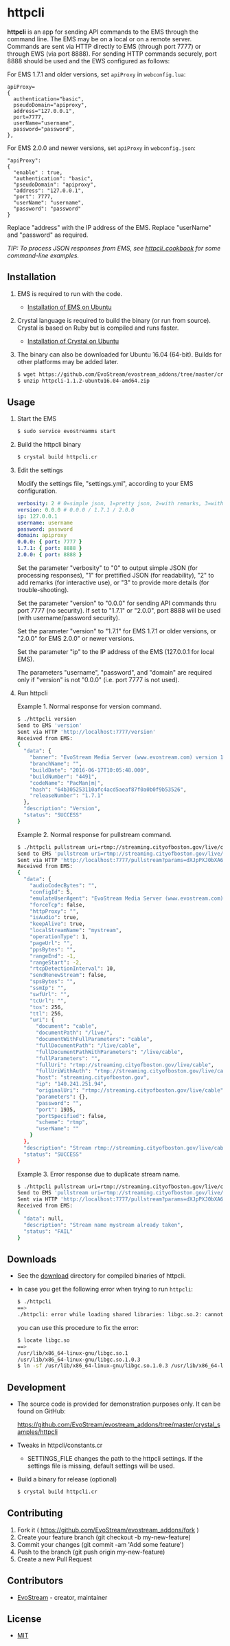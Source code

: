# httpcli

**httpcli** is an app for sending API commands to the EMS through the command line. The EMS may be on a local or on a remote server. Commands are sent via HTTP directly to EMS (through port 7777) or through EWS (via port 8888). For sending HTTP commands securely, port 8888 should be used and the EWS configured as follows:

For EMS 1.7.1 and older versions, set `apiProxy` in `webconfig.lua`:
```
apiProxy=
{
  authentication="basic", 
  pseudoDomain="apiproxy",
  address="127.0.0.1",
  port=7777,
  userName="username",
  password="password",
},

```

For EMS 2.0.0 and newer versions, set `apiProxy` in `webconfig.json`:
```
"apiProxy": 
{
  "enable" : true,
  "authentication": "basic",                      
  "pseudoDomain": "apiproxy",
  "address": "127.0.0.1",
  "port": 7777,
  "userName": "username",
  "password": "password"
}
```

Replace "address" with the IP address of the EMS. Replace "userName" and "password" as required.

*TIP: To process JSON responses from EMS, see [httpcli_cookbook](../httpcli_cookbook/README.md) for some command-line examples.*

## Installation

1. EMS is required to run with the code.
   - [Installation of EMS on Ubuntu](http://docs.evostream.com/ems_quick_start_guide/quick_start_guide_for_linux#baptyum-installation)

2. Crystal language is required to build the binary (or run from source).
   Crystal is based on Ruby but is compiled and runs faster.
   - [Installation of Crystal on Ubuntu](http://crystal-lang.org/docs/installation/on_debian_and_ubuntu.html)

3. The binary can also be downloaded for Ubuntu 16.04 (64-bit). Builds for other platforms may be added later.

   ```bash
   $ wget https://github.com/EvoStream/evostream_addons/tree/master/crystal_samples/httpcli/download/httpcli-1.1.2/httpcli-1.1.2-ubuntu16.04-amd64.zip
   $ unzip httpcli-1.1.2-ubuntu16.04-amd64.zip
   ```

## Usage

1. Start the EMS

   ```bash
   $ sudo service evostreamms start
   ```

2. Build the httpcli binary
   
   ```bash
   $ crystal build httpcli.cr
   ```

3. Edit the settings

   Modify the settings file, "settings.yml", according to your EMS configuration.

   ```yaml
   verbosity: 2 # 0=simple json, 1=pretty json, 2=with remarks, 3=with details
   version: 0.0.0 # 0.0.0 / 1.7.1 / 2.0.0
   ip: 127.0.0.1
   username: username
   password: password
   domain: apiproxy
   0.0.0: { port: 7777 }
   1.7.1: { port: 8888 }
   2.0.0: { port: 8888 }
   ```

   Set the parameter "verbosity" to "0" to output simple JSON (for processing responses), "1" for prettified JSON (for readability), "2" to add remarks (for interactive use), or "3" to provide more details (for trouble-shooting).

   Set the parameter "version" to "0.0.0" for sending API commands thru port 7777 (no security). If set to "1.7.1" or "2.0.0", port 8888 will be used (with username/password security).

   Set the parameter "version" to "1.7.1" for EMS 1.7.1 or older versions, or "2.0.0" for EMS 2.0.0" or newer versions.

   Set the parameter "ip" to the IP address of the EMS (127.0.0.1 for local EMS).

   The parameters "username", "password", and "domain" are required only if "version" is not "0.0.0" (i.e. port 7777 is not used).

4. Run httpcli

   Example 1. Normal response for version command.

   ```bash
   $ ./httpcli version
   Send to EMS 'version'
   Sent via HTTP 'http://localhost:7777/version'
   Received from EMS:
   {
     "data": {
       "banner": "EvoStream Media Server (www.evostream.com) version 1.7.1 build 4491 with hash: 64b305253110afc4acd5aeaf87f0a0b0f9b53526 - PacMan|m| - (built for Ubuntu-16.04-x86_64 on 2016-06-17T10:05:48.000)",
       "branchName": "",
       "buildDate": "2016-06-17T10:05:48.000",
       "buildNumber": "4491",
       "codeName": "PacMan|m|",
       "hash": "64b305253110afc4acd5aeaf87f0a0b0f9b53526",
       "releaseNumber": "1.7.1"
     },
     "description": "Version",
     "status": "SUCCESS"
   }
   ```

   Example 2. Normal response for pullstream command.

   ```bash
   $ ./httpcli pullstream uri=rtmp://streaming.cityofboston.gov/live/cable localstreamname=mystream
   Send to EMS 'pullstream uri=rtmp://streaming.cityofboston.gov/live/cable localstreamname=mystream'
   Sent via HTTP 'http://localhost:7777/pullstream?params=dXJpPXJ0bXA6Ly9zdHJlYW1pbmcuY2l0eW9mYm9zdG9uLmdvdi9saXZlL2NhYmxlIGxvY2Fsc3RyZWFtbmFtZT1teXN0cmVhbTE='
   Received from EMS:
   {
     "data": {
       "audioCodecBytes": "",
       "configId": 5,
       "emulateUserAgent": "EvoStream Media Server (www.evostream.com) player",
       "forceTcp": false,
       "httpProxy": "",
       "isAudio": true,
       "keepAlive": true,
       "localStreamName": "mystream",
       "operationType": 1,
       "pageUrl": "",
       "ppsBytes": "",
       "rangeEnd": -1,
       "rangeStart": -2,
       "rtcpDetectionInterval": 10,
       "sendRenewStream": false,
       "spsBytes": "",
       "ssmIp": "",
       "swfUrl": "",
       "tcUrl": "",
       "tos": 256,
       "ttl": 256,
       "uri": {
         "document": "cable",
         "documentPath": "/live/",
         "documentWithFullParameters": "cable",
         "fullDocumentPath": "/live/cable",
         "fullDocumentPathWithParameters": "/live/cable",
         "fullParameters": "",
         "fullUri": "rtmp://streaming.cityofboston.gov/live/cable",
         "fullUriWithAuth": "rtmp://streaming.cityofboston.gov/live/cable",
         "host": "streaming.cityofboston.gov",
         "ip": "140.241.251.94",
         "originalUri": "rtmp://streaming.cityofboston.gov/live/cable",
         "parameters": {},
         "password": "",
         "port": 1935,
         "portSpecified": false,
         "scheme": "rtmp",
         "userName": ""
       }
     },
     "description": "Stream rtmp://streaming.cityofboston.gov/live/cable enqueued for pulling",
     "status": "SUCCESS"
   }
   ```

   Example 3. Error response due to duplicate stream name.

   ```bash
   $ ./httpcli pullstream uri=rtmp://streaming.cityofboston.gov/live/cable localstreamname=mystream
   Send to EMS 'pullstream uri=rtmp://streaming.cityofboston.gov/live/cable localstreamname=mystream'
   Sent via HTTP 'http://localhost:7777/pullstream?params=dXJpPXJ0bXA6Ly9zdHJlYW1pbmcuY2l0eW9mYm9zdG9uLmdvdi9saXZlL2NhYmxlIGxvY2Fsc3RyZWFtbmFtZT1teXN0cmVhbQ=='
   Received from EMS:
   {
     "data": null,
     "description": "Stream name mystream already taken",
     "status": "FAIL"
   }
   ```

## Downloads

- See the [download](https://github.com/EvoStream/evostream_addons/tree/master/crystal_samples/httpcli/download) directory for compiled binaries of httpcli.

- In case you get the following error when trying to run `httpcli`:
  ```bash
  $ ./httpcli
  ==>
  ./httpcli: error while loading shared libraries: libgc.so.2: cannot open shared object file: No such file or directory
  ```
  you can use this procedure to fix the error:
  ```bash
  $ locate libgc.so
  ==>
  /usr/lib/x86_64-linux-gnu/libgc.so.1
  /usr/lib/x86_64-linux-gnu/libgc.so.1.0.3
  $ ln -sf /usr/lib/x86_64-linux-gnu/libgc.so.1.0.3 /usr/lib/x86_64-linux-gnu/libgc.so.2
  ```

## Development

- The source code is provided for demonstration purposes only. It can be found on GitHub:

  https://github.com/EvoStream/evostream_addons/tree/master/crystal_samples/httpcli

- Tweaks in httpcli/constants.cr

  - SETTINGS_FILE changes the path to the httpcli settings. If the settings file is missing, default settings will be used.

- Build a binary for release (optional)
  ```bash
  $ crystal build httpcli.cr
  ```

## Contributing

1. Fork it ( https://github.com/EvoStream/evostream_addons/fork )
2. Create your feature branch (git checkout -b my-new-feature)
3. Commit your changes (git commit -am 'Add some feature')
4. Push to the branch (git push origin my-new-feature)
5. Create a new Pull Request

## Contributors

- [EvoStream](https://github.com/EvoStream)  - creator, maintainer

## License

- [MIT](LICENSE.md)

